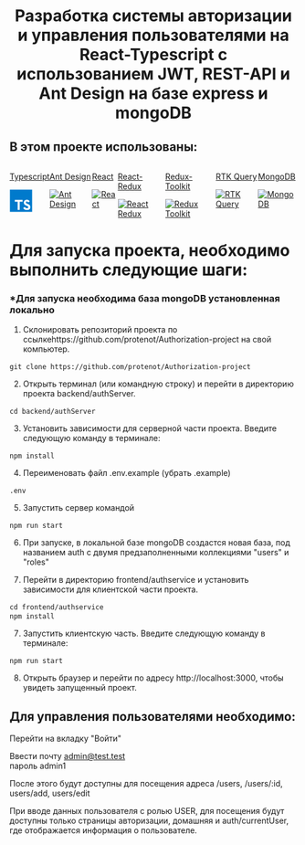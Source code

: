 <h1 align="center">Разработка системы авторизации и управления пользователями на React-Typescript с использованием JWT, REST-API и Ant Design на базе express и mongoDB</h1>

<h2>В этом проекте использованы:</h2>

<div style="display: flex;">
<a href="https://www.typescriptlang.org/" target="_blank" rel="noreferrer">
<p>Typescript</p>
        <img src="https://raw.githubusercontent.com/devicons/devicon/master/icons/typescript/typescript-original.svg" alt="TypeScript" width="40" height="40" />
</a>


<a href="https://ant.design/" target="_blank" rel="noreferrer">
<p>Ant Design</p>
    <img src="https://img.jsdelivr.com/github.com/ant-design.png" alt="Ant Design" width="40" height="40" />
</a>

<a href="https://reactjs.org/" target="_blank" rel="noreferrer">
<p>React</p>
    <img src="https://cdn.jsdelivr.net/gh/devicons/devicon/icons/react/react-original.svg" alt="React" width="40" height="40" />
</a>

<a href="https://react-redux.js.org/" target="_blank" rel="noreferrer">
<p>React-Redux</p>
    <img src="https://cdn.jsdelivr.net/gh/devicons/devicon/icons/react/react-original.svg" alt="React Redux" width="40" height="40" />
</a>

<a href="https://redux-toolkit.js.org/" target="_blank" rel="noreferrer">
<p>Redux-Toolkit</p>
    <img src="https://cdn.jsdelivr.net/gh/devicons/devicon/icons/redux/redux-original.svg" alt="Redux Toolkit" width="40" height="40" />
</a>

<a href="https://react-query.tanstack.com/" target="_blank" rel="noreferrer">
<p>RTK Query</p>
    <img src="https://redux-toolkit.js.org/img/redux.svg" alt="RTK Query" width="40" height="40" />
</a>

<a href="https://www.mongodb.com/" target="_blank" rel="noreferrer">
<p>MongoDB</p>
    <img src="https://cdn.jsdelivr.net/gh/devicons/devicon/icons/mongodb/mongodb-original.svg" alt="MongoDB" width="40" height="40" />
</a>
</div>


# Для запуска проекта, необходимо выполнить следующие шаги:   
### *Для запуска необходима база mongoDB установленная локально

1. Склонировать репозиторий проекта по ссылкеhttps://github.com/protenot/Authorization-project на свой компьютер.   

```
git clone https://github.com/protenot/Authorization-project

```

2. Открыть терминал (или командную строку) и перейти в  директорию проекта backend/authServer.   

```   
cd backend/authServer   

```   
3. Установить зависимости для серверной части проекта. Введите следующую команду в терминале:   

```  
npm install  
```     

4. Переименовать файл .env.example (убрать .example)   
```  
.env   
```   
5. Запустить сервер командой
```   
npm run start   
```   
6. При запуске, в локальной базе mongoDB создастся новая база, под названием auth с двумя предзаполненными  коллекциями "users" и "roles"

6. Перейти в директорию frontend/authservice и установить зависимости для клиентской части проекта.
```  
cd frontend/authservice  
npm install
```  
7. Запустить клиентскую часть. Введите следующую команду в терминале:
```
npm run start
```

8. Открыть браузер и перейти по адресу http://localhost:3000, чтобы увидеть запущенный проект.

## Для управления пользователями необходимо:
Перейти на вкладку "Войти"   

Ввести почту admin@test.test  
пароль admin1   


После этого будут доступны для посещения адреса /users, /users/:id, users/add, users/edit    

При вводе данных пользователя с ролью USER, для посещения будyт доступны только страницы авторизации, домашняя и auth/currentUser, где отображается информация о пользователе.